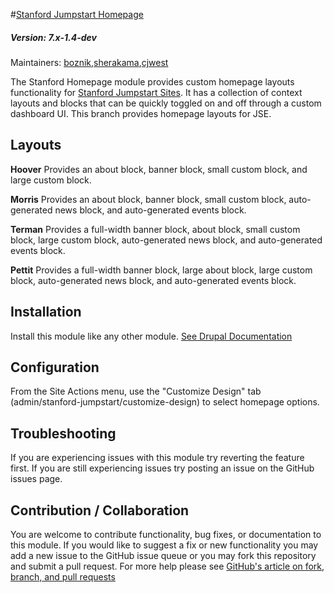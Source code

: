#[Stanford Jumpstart Homepage](https://github.com/SU-SWS/stanford_jumpstart_home)
##### Version: 7.x-1.4-dev

Maintainers: [boznik](https://github.com/boznik),[sherakama](https://github.com/sherakama),[cjwest](https://github.com/cjwest)

The Stanford Homepage module provides custom homepage layouts functionality for [Stanford Jumpstart Sites](https://github.com/SU-SWS/stanford_sites_jumpstart). It has a collection of context layouts and blocks that can be quickly toggled on and off through a custom dashboard UI.
This branch provides homepage layouts for JSE.

Layouts
---

**Hoover**
Provides an about block, banner block, small custom block, and large custom block.

**Morris**
Provides an about block, banner block, small custom block, auto-generated news block, and auto-generated events block.

**Terman**
Provides a full-width banner block, about block, small custom block, large custom block, auto-generated news block, and auto-generated events block.

**Pettit**
Provides a full-width banner block, large about block, large custom block, auto-generated news block, and auto-generated events block.

Installation
---

Install this module like any other module. [See Drupal Documentation](https://drupal.org/documentation/install/modules-themes/modules-7)

Configuration
---

From the Site Actions menu, use the "Customize Design" tab (admin/stanford-jumpstart/customize-design) to select homepage options.

Troubleshooting
---

If you are experiencing issues with this module try reverting the feature first. If you are still experiencing issues try posting an issue on the GitHub issues page.

Contribution / Collaboration
---

You are welcome to contribute functionality, bug fixes, or documentation to this module. If you would like to suggest a fix or new functionality you may add a new issue to the GitHub issue queue or you may fork this repository and submit a pull request. For more help please see [GitHub's article on fork, branch, and pull requests](https://help.github.com/articles/using-pull-requests)
